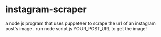 # instagram-scraper
a node js program that uses puppeteer to scrape the url of an instagram post's image .
run node script.js YOUR_POST_URL to get the image!

